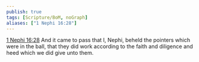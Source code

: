 ```yaml
---
publish: true
tags: [Scripture/BoM, noGraph]
aliases: ["1 Nephi 16:28"]
---
```

[1 Nephi 16:28](https://churchofjesuschrist.org/study/scriptures/bofm/1-ne/16?lang=eng&id=p28#p28) And it came to pass that I, Nephi, beheld the pointers which were in the ball, that they did work according to the faith and diligence and heed which we did give unto them.
